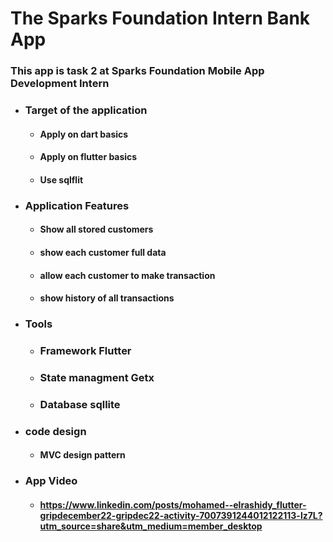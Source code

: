 # The Sparks Foundation Intern Bank App
### This app is task 2 at Sparks Foundation Mobile App Development Intern
  * ### Target of the application 
      * #### Apply on dart basics
      * #### Apply on flutter basics
      * #### Use sqlflit
  
  * ### Application Features
       * #### Show all stored customers
       * #### show each customer full data
       * #### allow each customer to make transaction
       * #### show history of all transactions
  * ### Tools
     * ### Framework Flutter
     * ### State managment Getx
     * ### Database sqllite
  * ### code design
     *  #### MVC design pattern

  * ### App Video
      * #### https://www.linkedin.com/posts/mohamed--elrashidy_flutter-gripdecember22-gripdec22-activity-7007391244012122113-lz7L?utm_source=share&utm_medium=member_desktop
